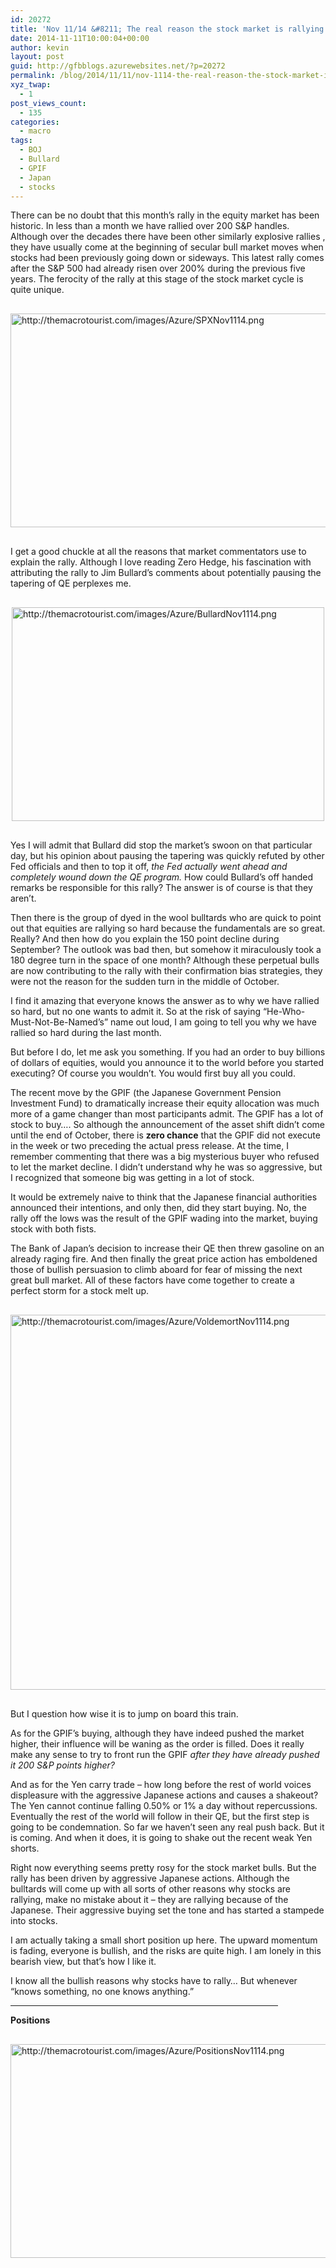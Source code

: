 ```yaml
---
id: 20272
title: 'Nov 11/14 &#8211; The real reason the stock market is rallying'
date: 2014-11-11T10:00:04+00:00
author: kevin
layout: post
guid: http://gfbblogs.azurewebsites.net/?p=20272
permalink: /blog/2014/11/11/nov-1114-the-real-reason-the-stock-market-is-rallying/
xyz_twap:
  - 1
post_views_count:
  - 135
categories:
  - macro
tags:
  - BOJ
  - Bullard
  - GPIF
  - Japan
  - stocks
---
```

There can be no doubt that this month&#8217;s rally in the equity market has been historic. In less than a month we have rallied over 200 S&P handles. Although over the decades there have been other similarly explosive rallies , they have usually come at the beginning of secular bull market moves when stocks had been previously going down or sideways. This latest rally comes after the S&P 500 had already risen over 200% during the previous five years. The ferocity of the rally at this stage of the stock market cycle is quite unique. 


  <img src="http://themacrotourist.com/images/Azure/SPXNov1114.png" style="margin:30px auto;display:block;" alt="http://themacrotourist.com/images/Azure/SPXNov1114.png" width="600" height="342">

I get a good chuckle at all the reasons that market commentators use to explain the rally. Although I love reading Zero Hedge, his fascination with attributing the rally to Jim Bullard&#8217;s comments about potentially pausing the tapering of QE perplexes me. 


  <img src="http://themacrotourist.com/images/Azure/BullardNov1114.png" style="margin:30px auto;display:block;" alt="http://themacrotourist.com/images/Azure/BullardNov1114.png" width="500" height="342">

Yes I will admit that Bullard did stop the market&#8217;s swoon on that particular day, but his opinion about pausing the tapering was quickly refuted by other Fed officials and then to top it off, _the Fed actually went ahead and completely wound down the QE program._ How could Bullard&#8217;s off handed remarks be responsible for this rally? The answer is of course is that they aren&#8217;t. 

Then there is the group of dyed in the wool bulltards who are quick to point out that equities are rallying so hard because the fundamentals are so great. Really? And then how do you explain the 150 point decline during September? The outlook was bad then, but somehow it miraculously took a 180 degree turn in the space of one month? Although these perpetual bulls are now contributing to the rally with their confirmation bias strategies, they were not the reason for the sudden turn in the middle of October.

I find it amazing that everyone knows the answer as to why we have rallied so hard, but no one wants to admit it. So at the risk of saying &#8220;He-Who-Must-Not-Be-Named&#8217;s&#8221; name out loud, I am going to tell you why we have rallied so hard during the last month.

But before I do, let me ask you something. If you had an order to buy billions of dollars of equities, would you announce it to the world before you started executing? Of course you wouldn&#8217;t. You would first buy all you could.

The recent move by the GPIF (the Japanese Government Pension Investment Fund) to dramatically increase their equity allocation was much more of a game changer than most participants admit. The GPIF has a lot of stock to buy&#8230;. So although the announcement of the asset shift didn&#8217;t come until the end of October, there is **zero chance** that the GPIF did not execute in the week or two preceding the actual press release. At the time, I remember commenting that there was a big mysterious buyer who refused to let the market decline. I didn&#8217;t understand why he was so aggressive, but I recognized that someone big was getting in a lot of stock. 

It would be extremely naive to think that the Japanese financial authorities announced their intentions, and only then, did they start buying. No, the rally off the lows was the result of the GPIF wading into the market, buying stock with both fists.

The Bank of Japan&#8217;s decision to increase their QE then threw gasoline on an already raging fire. And then finally the great price action has emboldened those of bullish persuasion to climb aboard for fear of missing the next great bull market. All of these factors have come together to create a perfect storm for a stock melt up.


  <img src="http://themacrotourist.com/images/Azure/VoldemortNov1114.png" style="margin:30px auto;display:block;" alt="http://themacrotourist.com/images/Azure/VoldemortNov1114.png" width="600" height="600">

But I question how wise it is to jump on board this train.

As for the GPIF&#8217;s buying, although they have indeed pushed the market higher, their influence will be waning as the order is filled. Does it really make any sense to try to front run the GPIF _after they have already pushed it 200 S&P points higher?_

And as for the Yen carry trade &#8211; how long before the rest of world voices displeasure with the aggressive Japanese actions and causes a shakeout? The Yen cannot continue falling 0.50% or 1% a day without repercussions. Eventually the rest of the world will follow in their QE, but the first step is going to be condemnation. So far we haven&#8217;t seen any real push back. But it is coming. And when it does, it is going to shake out the recent weak Yen shorts.

Right now everything seems pretty rosy for the stock market bulls. But the rally has been driven by aggressive Japanese actions. Although the bulltards will come up with all sorts of other reasons why stocks are rallying, make no mistake about it &#8211; they are rallying because of the Japanese. Their aggressive buying set the tone and has started a stampede into stocks.

I am actually taking a small short position up here. The upward momentum is fading, everyone is bullish, and the risks are quite high. I am lonely in this bearish view, but that&#8217;s how I like it. 

I know all the bullish reasons why stocks have to rally&#8230; But whenever &#8220;knows something, no one knows anything.&#8221;

<hr size="3" width="85%" />

**Positions**


  <img src="http://themacrotourist.com/images/Azure/PositionsNov1114.png" style="margin:30px auto;display:block;" alt="http://themacrotourist.com/images/Azure/PositionsNov1114.png" width="600" height="342"></p>